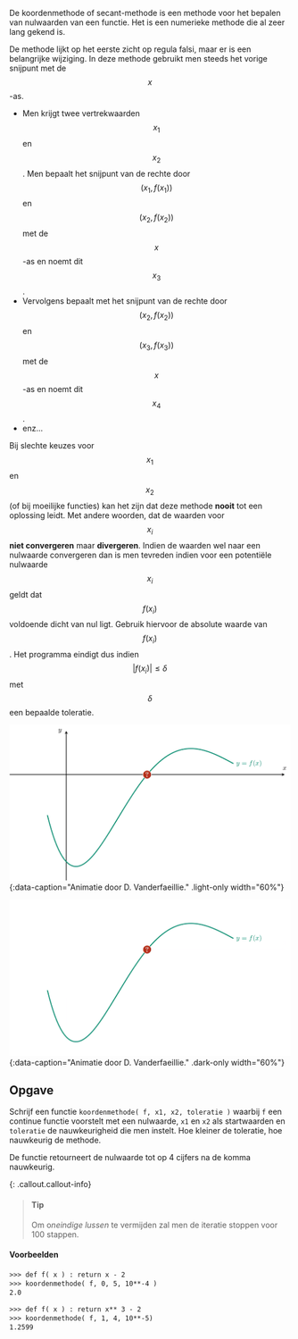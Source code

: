 De koordenmethode of secant-methode is een methode voor het bepalen van nulwaarden van een functie. Het is een numerieke methode die al zeer lang gekend is.

De methode lijkt op het eerste zicht op regula falsi, maar er is een belangrijke wijziging. In deze methode gebruikt men steeds het vorige snijpunt met de $$x$$-as. 

- Men krijgt twee vertrekwaarden $$x_1$$ en $$x_2$$. Men bepaalt het snijpunt van de rechte door $$(x_1, f(x_1))$$ en $$(x_2, f(x_2))$$ met de $$x$$-as en noemt dit $$x_3$$.
- Vervolgens bepaalt met het snijpunt van de rechte door $$(x_2, f(x_2))$$ en $$(x_3, f(x_3))$$ met de $$x$$-as en noemt dit $$x_4$$.
- enz...

Bij slechte keuzes voor $$x_1$$ en $$x_2$$ (of bij moeilijke functies) kan het zijn dat deze methode **nooit** tot een oplossing leidt. Met andere woorden, dat de waarden voor $$x_i$$ **niet convergeren** maar **divergeren**. Indien de waarden wel naar een nulwaarde convergeren dan is men tevreden indien voor een potentiële nulwaarde $$x_i$$ geldt dat $$f(x_i)$$ voldoende dicht van nul ligt. Gebruik hiervoor de absolute waarde van $$f(x_i)$$. Het programma eindigt dus indien $$\lvert f(x_i)\rvert \leqslant \delta$$ met $$\delta$$ een bepaalde toleratie.

![De koordenmethode](media/animation.png "De koordenmethode"){:data-caption="Animatie door D. Vanderfaeillie." .light-only width="60%"}

![De koordenmethode](media/animation_dark.png "De koordenmethode"){:data-caption="Animatie door D. Vanderfaeillie." .dark-only width="60%"}

## Opgave

Schrijf een functie `koordenmethode( f, x1, x2, toleratie )` waarbij `f` een continue functie voorstelt met een nulwaarde, `x1` en `x2` als startwaarden en `toleratie` de nauwkeurigheid die men instelt. Hoe kleiner de toleratie, hoe nauwkeurig de methode.

De functie retourneert de nulwaarde tot op 4 cijfers na de komma nauwkeurig.

{: .callout.callout-info}
> #### Tip
> Om o*neindige lussen* te vermijden zal men de iteratie stoppen voor 100 stappen.

#### Voorbeelden
```
>>> def f( x ) : return x - 2
>>> koordenmethode( f, 0, 5, 10**-4 )
2.0
```

```
>>> def f( x ) : return x** 3 - 2
>>> koordenmethode( f, 1, 4, 10**-5)
1.2599
```